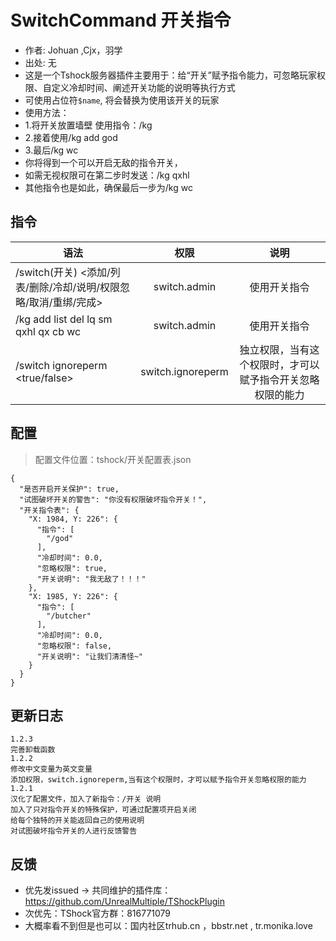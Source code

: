 # SwitchCommand 开关指令

- 作者: Johuan ,Cjx，羽学
- 出处: 无
- 这是一个Tshock服务器插件主要用于：给“开关”赋予指令能力，可忽略玩家权限、自定义冷却时间、阐述开关功能的说明等执行方式
- 可使用占位符`$name`, 将会替换为使用该开关的玩家
- 使用方法：
- 1.将开关放置墙壁 使用指令：/kg
- 2.接着使用/kg add god
- 3.最后/kg wc
- 你将得到一个可以开启无敌的指令开关，
- 如需无视权限可在第二步时发送：/kg qxhl
- 其他指令也是如此，确保最后一步为/kg wc

## 指令

| 语法                                                                                     |                 权限                |               说明              |
| -------------------------------------------------------------------------------------- | :-------------------------------: | :---------------------------: |
| /switch(开关) <添加/列表/删除/冷却/说明/权限忽略/取消/重绑/完成> |    switch.admin   |             使用开关指令            |
| /kg add list del lq sm qxhl qx cb wc                                                   |    switch.admin   |             使用开关指令            |
| /switch ignoreperm  <true/false>                              | switch.ignoreperm | 独立权限，当有这个权限时，才可以赋予指令开关忽略权限的能力 |

## 配置

> 配置文件位置：tshock/开关配置表.json

```json5
{
  "是否开启开关保护": true,
  "试图破坏开关的警告": "你没有权限破坏指令开关！",
  "开关指令表": {
    "X: 1984, Y: 226": {
      "指令": [
        "/god"
      ],
      "冷却时间": 0.0,
      "忽略权限": true,
      "开关说明": "我无敌了！！！"
    },
    "X: 1985, Y: 226": {
      "指令": [
        "/butcher"
      ],
      "冷却时间": 0.0,
      "忽略权限": false,
      "开关说明": "让我们清清怪~"
    }
  }
}
```

## 更新日志

```
1.2.3
完善卸载函数
1.2.2
修改中文变量为英文变量
添加权限，switch.ignoreperm,当有这个权限时，才可以赋予指令开关忽略权限的能力
1.2.1
汉化了配置文件，加入了新指令：/开关 说明
加入了只对指令开关的特殊保护，可通过配置项开启关闭
给每个独特的开关能返回自己的使用说明
对试图破坏指令开关的人进行反馈警告
```

## 反馈

- 优先发issued -> 共同维护的插件库：https://github.com/UnrealMultiple/TShockPlugin
- 次优先：TShock官方群：816771079
- 大概率看不到但是也可以：国内社区trhub.cn ，bbstr.net , tr.monika.love
